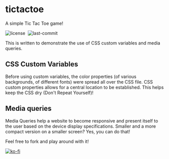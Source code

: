 # tictactoe

A simple Tic Tac Toe game!

![license](https://img.shields.io/github/license/raravi/tictactoe)&nbsp;&nbsp;![last-commit](https://img.shields.io/github/last-commit/raravi/tictactoe)

This is written to demonstrate the use of CSS custom variables and media queries.

## CSS Custom Variables

Before using custom variables, the color properties (of various backgrounds, of different fonts) were spread all over the CSS file. CSS custom properties allows for a central location to be established. This helps keep the CSS dry (Don't Repeat Yourself)!

## Media queries

Media Queries help a website to become responsive and present itself to the user based on the device display specifications. Smaller and a more compact version on a smaller screen? Yes, you can do that!

Feel free to fork and play around with it!

[![ko-fi](https://www.ko-fi.com/img/githubbutton_sm.svg)](https://ko-fi.com/Y8Y21VCIL)